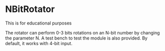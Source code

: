 # NBitRotator
This is for educational purposes

The rotator can perform 0-3 bits rotations on an N-bit number by changing the parameter N. 
A test bench to test the module is also provided. By default, it works with 4-bit input.
